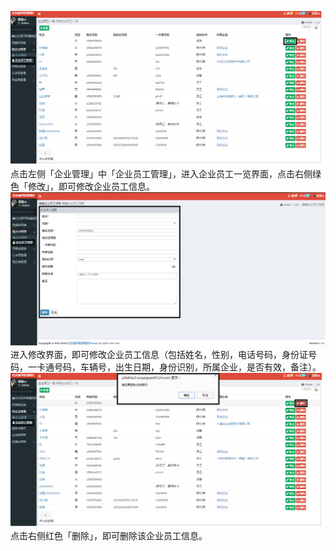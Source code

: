 ![](/assets/企业员工管理11.png)点击左侧「企业管理」中「企业员工管理」，进入企业员工一览界面，点击右侧绿色「修改」，即可修改企业员工信息。![](/assets/企业员工管理12.png)进入修改界面，即可修改企业员工信息（包括姓名，性别，电话号码，身份证号码，一卡通号码，车辆号，出生日期，身份识别，所属企业，是否有效，备注）。![](/assets/企业员工管理13.png)点击右侧红色「删除」，即可删除该企业员工信息。

